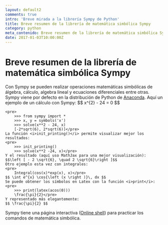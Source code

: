```yaml
---
layout: default2
comments: true
intro: 'Breve mirada a la librería Sympy de Python'
title: Breve resumen de la librería de matemática simbólica Sympy
category: python
meta_contenido: Breve resumen de la librería de matemática simbólica Sympy
date: 2017-01-03T10:00:00Z
---
```


<h1 class="centrar-titulo-blog">Breve resumen de la librería de matemática simbólica Sympy</h1>
<p>
    Con Sympy se pueden realizar operaciones matemáticas simbólicas de álgebra, cálculo, algebra lineal y ecuaciones
    diferenciales entre otras. Sympy viene por defecto en la distribución de Python de <a href="https://www.continuum.io/">Anaconda</a>.
    Aquí un ejemplo de un cálculo con Sympy: $$  x^{2} - 24 = 0  $$
    
    <pre>
        >>> from sympy import *
        >>> x, y = symbols('x')
        >>> solve(x**2 - 24, x)
        [-2*sqrt(6), 2*sqrt(6)]</pre>
    La función <i>init_printing()</i> permite visualizar mejor los resultados:
    <pre>
        >>> init_printing()
        >>> solve(x**2 -24, x)</pre>
    Y el resultado (aquí uso MathJax para una mejor visualización):
    $$\left [ - 2 \sqrt{6}, \quad 2 \sqrt{6}\right ]$$
    Otro ejemplo esta vez con integrales:
    <pre>
        Integral(cos(x)*exp(x), x)</pre>
    $$ \int e^{x} \cos{\left (x \right )}\, dx $$
    Se puede obtener los símbolos en Latex con la función <i>print</i>:
    <pre>
        >>> print(latex(acos(0)))
        \frac{\pi}{2}</pre>
    Y representado más elegantemente:
    $$ \frac{\pi}{2} $$
</p>
<p>
    Sympy tiene una página interactiva (<a href="http://live.sympy.org/">Online shell</a>) para practicar los comandos
    de matemática simbólica.
</p>